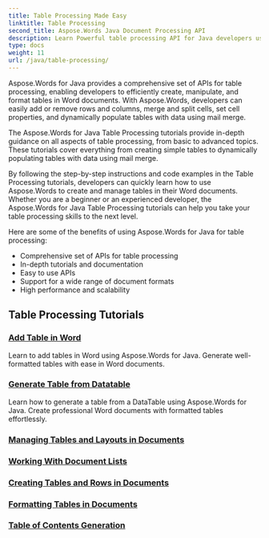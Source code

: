 ```yaml
---
title: Table Processing Made Easy
linktitle: Table Processing
second_title: Aspose.Words Java Document Processing API
description: Learn Powerful table processing API for Java developers using Aspose.Word for Java. Create, manipulate, and format tables in Word documents. Enhance your document processing applications today.
type: docs
weight: 11
url: /java/table-processing/
---
```


Aspose.Words for Java provides a comprehensive set of APIs for table processing, enabling developers to efficiently create, manipulate, and format tables in Word documents. With Aspose.Words, developers can easily add or remove rows and columns, merge and split cells, set cell properties, and dynamically populate tables with data using mail merge.

The Aspose.Words for Java Table Processing tutorials provide in-depth guidance on all aspects of table processing, from basic to advanced topics. These tutorials cover everything from creating simple tables to dynamically populating tables with data using mail merge.

By following the step-by-step instructions and code examples in the Table Processing tutorials, developers can quickly learn how to use Aspose.Words to create and manage tables in their Word documents. Whether you are a beginner or an experienced developer, the Aspose.Words for Java Table Processing tutorials can help you take your table processing skills to the next level.

Here are some of the benefits of using Aspose.Words for Java for table processing:

* Comprehensive set of APIs for table processing
* In-depth tutorials and documentation
* Easy to use APIs
* Support for a wide range of document formats
* High performance and scalability


## Table Processing Tutorials

### [Add Table in Word](./add-table-in-word/)

Learn to add tables in Word using Aspose.Words for Java. Generate well-formatted tables with ease in Word documents.

### [Generate Table from Datatable](./generate-table-from-datatable/)

Learn how to generate a table from a DataTable using Aspose.Words for Java. Create professional Word documents with formatted tables effortlessly. 
### [Managing Tables and Layouts in Documents](./managing-tables-layouts/)
### [Working With Document Lists](./working-with-document-lists/)
### [Creating Tables and Rows in Documents](./creating-tables-rows/)
### [Formatting Tables in Documents](./formatting-tables/)
### [Table of Contents Generation](./table-contents-generation/)